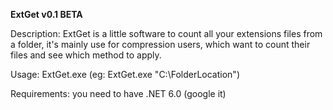 __ExtGet v0.1 BETA__

Description: ExtGet is a little software to count all your extensions files from a folder, it's mainly use for compression users, which want to count their files and see which method to apply.

Usage: ExtGet.exe <path> (eg: ExtGet.exe "C:\FolderLocation")
  
Requirements: you need to have .NET 6.0 (google it)

